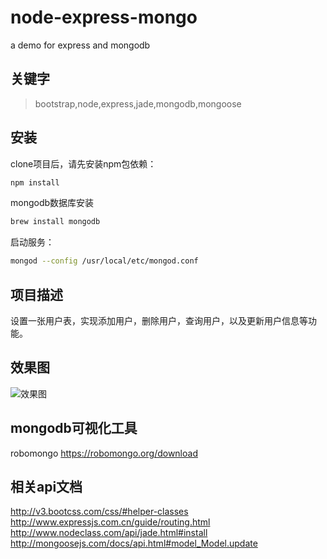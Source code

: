 # node-express-mongo
a demo for express and mongodb

## 关键字
> bootstrap,node,express,jade,mongodb,mongoose

## 安装
clone项目后，请先安装npm包依赖：
```sh
npm install
```
mongodb数据库安装
```sh
brew install mongodb
```
启动服务：
```sh
mongod --config /usr/local/etc/mongod.conf
```


## 项目描述
设置一张用户表，实现添加用户，删除用户，查询用户，以及更新用户信息等功能。

## 效果图
![效果图](http://7xvi3w.com1.z0.glb.clouddn.com/37D5F91F-2119-43FC-9DEA-0946E5AF05AA.png)

## mongodb可视化工具
robomongo
https://robomongo.org/download

## 相关api文档
http://v3.bootcss.com/css/#helper-classes
http://www.expressjs.com.cn/guide/routing.html
http://www.nodeclass.com/api/jade.html#install
http://mongoosejs.com/docs/api.html#model_Model.update


